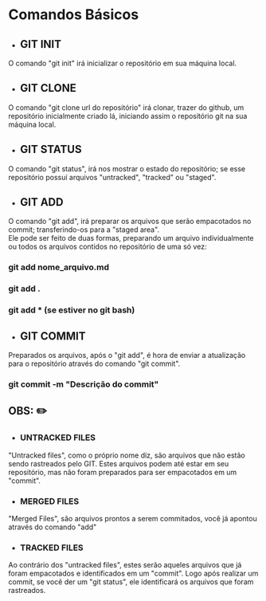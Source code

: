 # Comandos Básicos

 - ## GIT INIT
O comando "git init" irá inicializar o repositório em sua máquina local.

- ## GIT CLONE
O comando "git clone url do repositório"  irá clonar, trazer do github, um repositório inicialmente criado lá, iniciando assim o repositório git na sua máquina local.

 - ## GIT STATUS
O comando "git status", irá nos mostrar o estado do repositório; se esse repositório possuí arquivos "untracked", "tracked" ou "staged".

 - ## GIT ADD
 O comando "git add", irá preparar os arquivos que serão empacotados no commit; transferindo-os para a "staged area".<br>
 Ele pode ser feito de duas formas, preparando um arquivo individualmente ou todos os arquivos contidos no repositório de uma só vez:
 ### git add nome_arquivo.md
 ### git add .
 ### git add * (se estiver no git bash)

 - ## GIT COMMIT
 Preparados os arquivos, após o "git add", é hora de enviar a atualização para o repositório através do comando "git commit".<br>
 ### git commit -m "Descrição do commit"<br>

## OBS: ✏️ </h2>

 - ### UNTRACKED FILES
"Untracked files", como o próprio nome diz, são arquivos que não estão sendo rastreados pelo GIT. Estes arquivos podem até estar em seu repositório, mas não foram preparados para ser empacotados em um "commit".

 - ### MERGED FILES
"Merged Files", são arquivos prontos a serem commitados, você já apontou através do comando "add"

- ### TRACKED FILES
Ao contrário dos "untracked files", estes serão aqueles arquivos que já foram empacotados e identificados em um "commit". Logo após realizar um commit, se você der um "git status", ele identificará os arquivos que foram rastreados.

